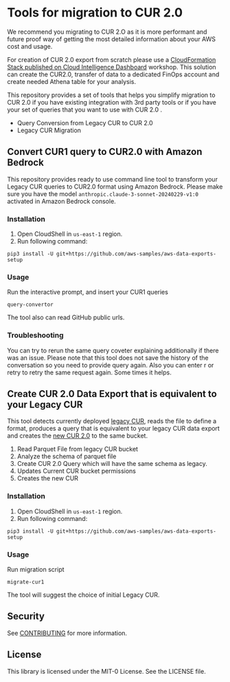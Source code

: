 # Tools for migration to CUR 2.0

We recommend you migrating to CUR 2.O as it is more performant and future proof way of getting the most detailed information about your AWS cost and usage.

For creation of CUR 2.0 export from scratch please use a [CloudFormation Stack published on Cloud Intelligence Dashboard](https://catalog.workshops.aws/awscid/en-US/data-exports) workshop. This solution can create the CUR2.0, transfer of data to a dedicated FinOps account and create needed Athena table for your analysis. 

This repository provides a set of tools that helps you simplify migration to CUR 2.0 if you have existing integration with 3rd party tools or if you have your set of queries that you want to use with CUR 2.0 .

* Query Conversion from Legacy CUR to CUR 2.0
* Legacy CUR Migration


## Convert CUR1 query to CUR2.0 with Amazon Bedrock

This repository provides ready to use command line tool to transform your Legacy CUR queries to CUR2.0 format using Amazon Bedrock.
Please make sure you have the model `anthropic.claude-3-sonnet-20240229-v1:0` activated in Amazon Bedrock console.

### Installation

1. Open CloudShell in `us-east-1` region.
2. Run following command:
```
pip3 install -U git+https://github.com/aws-samples/aws-data-exports-setup
```
### Usage
Run the interactive prompt, and insert your CUR1 queries
```
query-convertor
```

The tool also can read GitHub public urls.

### Troubleshooting

You can try to rerun the same query coveter explaining additionally if there was an issue. Please note that this tool does not save the history of the conversation so you need to provide query again. Also you can enter r or retry to retry the same request again. Some times it helps.



## Create CUR 2.0 Data Export that is equivalent to your Legacy CUR

This tool detects currently deployed [legacy CUR](https://boto3.amazonaws.com/v1/documentation/api/latest/reference/services/cur.html), reads the file to define a format, produces a query that is equivalent to your legacy CUR data export and creates the [new CUR 2.0](https://boto3.amazonaws.com/v1/documentation/api/latest/reference/services/bcm-data-exports.html) to the same bucket.

1. Read Parquet File from legacy CUR bucket
2. Analyze the schema of parquet file
3. Create CUR 2.0 Query which will have the same schema as legacy.
4. Updates Current CUR bucket permissions
5. Creates the new CUR

### Installation
1. Open CloudShell in `us-east-1` region.
2. Run following command:
```
pip3 install -U git+https://github.com/aws-samples/aws-data-exports-setup
```

### Usage
Run migration script
```
migrate-cur1
```
The tool will suggest the choice of initial Legacy CUR.

## Security

See [CONTRIBUTING](CONTRIBUTING.md#security-issue-notifications) for more information.

## License

This library is licensed under the MIT-0 License. See the LICENSE file.

